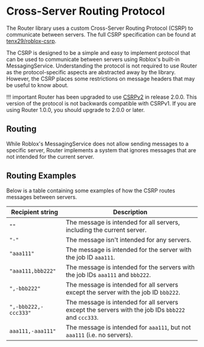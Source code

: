 # Cross-Server Routing Protocol

The Router library uses a custom Cross-Server Routing Protocol (CSRP) to communicate between servers. The full CSRP specification can be found at [tenx29/roblox-csrp](https://www.github.com/tenx29/roblox-csrp).

The CSRP is designed to be a simple and easy to implement protocol that can be used to communicate between servers using Roblox's built-in MessagingService. Understanding the protocol is not required to use Router as the protocol-specific aspects are abstracted away by the library. However, the CSRP places some restrictions on message headers that may be useful to know about.

!!! important
    Router has been upgraded to use [CSRPv2](https://www.github.com/tenx29/roblox-csrp/tree/main/v2) in release 2.0.0. This version of the protocol is not backwards compatible with CSRPv1. If you are using Router 1.0.0, you should upgrade to 2.0.0 or later.

## Routing

While Roblox's MessagingService does not allow sending messages to a specific server, Router implements a system that ignores messages that are not intended for the current server.

## Routing Examples

Below is a table containing some examples of how the CSRP routes messages between servers.

| Recipient string      | Description |
| --------------------- | ----------- |
| `""`                  | The message is intended for all servers, including the current server.
| `"-"`                 | The message isn't intended for any servers.
| `"aaa111"`            | The message is intended for the server with the job ID `aaa111`.
| `"aaa111,bbb222"`     | The message is intended for the servers with the job IDs `aaa111` and `bbb222`.
| `",-bbb222"`          | The message is intended for all servers except the server with the job ID `bbb222`.
| `",-bbb222,-ccc333"`  | The message is intended for all servers except the servers with the job IDs `bbb222` and `ccc333`.
| `aaa111,-aaa111"`     | The message is intended for `aaa111`, but not `aaa111` (i.e. no servers).
